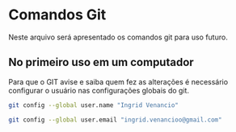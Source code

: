 # Comandos Git
Neste arquivo será apresentado os comandos git para uso futuro.

## No primeiro uso em um computador
Para que o GIT avise e saiba quem fez as alterações é necessário configurar o usuário nas configurações globais do git.
```bash
git config --global user.name "Ingrid Venancio"

git config --global user.email "ingrid.venancioo@gmail.com"
```